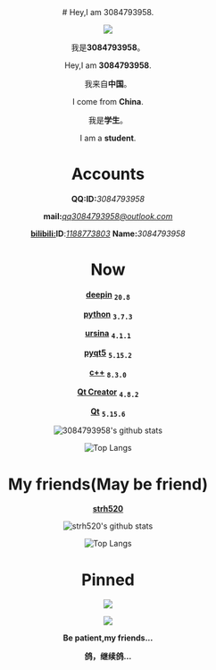 <div align=center>
# Hey,I am 3084793958.
 
![](https://komarev.com/ghpvc/?username=3084793958&label=++访+问+人+数:++&color=brightgreen&style=plastic)

我是**3084793958**。

Hey,I am **3084793958**.

我来自**中国**。

I come from **China**.

我是**学生**。

I am a **student**.
#
# Accounts
**QQ:ID:**<i>3084793958</i>

**mail:**<i>qq3084793958@outlook.com</i>

[**bilibili:**](https://www.bilibili.com/)**ID**:<i>[1188773803](https://space.bilibili.com/1188773803)</i> **Name:**<i>3084793958</i>
#
# Now
[**deepin**](https://www.deepin.org/index/zh) <kbd><sub>**20.8**</sub></kbd>

[**python**](https://www.python.org/) <kbd><sub>**3.7.3**</sub></kbd>

[**ursina**](https://www.ursinaengine.org/) <kbd><sub>**4.1.1**</sub></kbd>

[**pyqt5**](https://pypi.org/project/PyQt5/) <kbd><sub>**5.15.2**</sub></kbd>

[**c++**](https://cplusplus.com/) <kbd><sub>**8.3.0**</sub></kbd>

[**Qt Creator**](https://www.qt.io/) <kbd><sub>**4.8.2**</sub></kbd>

[**Qt**](https://www.qt.io/) <kbd><sub>**5.15.6**</sub></kbd>

![3084793958's github stats](https://github-readme-stats.vercel.app/api?username=3084793958&show_icons=true&theme=github_dark&count_private=false&locale=cn&rank_icon=github&bg_color=30,e96443,904e95)
 
![Top Langs](https://github-readme-stats.vercel.app/api/top-langs/?username=3084793958&langs_count=6&count_private=false&locale=cn&bg_color=30,e96443,904e95)
#
# My friends(May be friend)
[**strh520**](../../../../strh520)

![strh520's github stats](https://github-readme-stats.vercel.app/api?username=strh520&show_icons=true&theme=github_dark&count_private=false&locale=cn&rank_icon=github&bg_color=30,e96443,904e95)
 
![Top Langs](https://github-readme-stats.vercel.app/api/top-langs/?username=strh520&langs_count=6&count_private=false&locale=cn&bg_color=30,e96443,904e95)
#
# Pinned
[![](https://github-readme-stats.vercel.app/api/pin/?username=3084793958&repo=music-island)](https://githubfast.com/3084793958/music-island)

[![](https://github-readme-stats.vercel.app/api/pin/?username=3084793958&repo=github_timer)](https://githubfast.com/3084793958/github_timer)

**Be patient,my friends...**
 
**鸽，继续鸽...**
</div>
